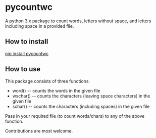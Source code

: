 # pycountwc
A python 3.x package to count words, letters without space, and letters including space in a provided file.

## How to install
[pip install pycountwc](https://pypi.org/project/pycountwc/)

## How to use
This package consists of three functions:
* word() -- counts the words in the given file
* wschar() -- counts the characters (leaving space characters) in the given file
* schar() -- counts the characters (including spaces) in the given file

Pass in your required file (to count words/chars) to any of the above function.

Contributions are most welcome.
